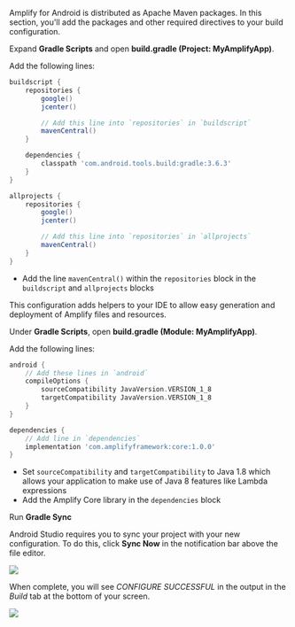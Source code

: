Amplify for Android is distributed as Apache Maven packages. In this section, you'll add the packages and other required directives to your build configuration.

Expand **Gradle Scripts** and open **build.gradle (Project: MyAmplifyApp)**.

Add the following lines:

```groovy
buildscript {
    repositories {
        google()
        jcenter()

        // Add this line into `repositories` in `buildscript`
        mavenCentral()
    }

    dependencies {
        classpath 'com.android.tools.build:gradle:3.6.3'
    }
}

allprojects {
    repositories {
        google()
        jcenter()

        // Add this line into `repositories` in `allprojects`
        mavenCentral()
    }
}
```

- Add the line `mavenCentral()` within the `repositories` block in the `buildscript` and `allprojects` blocks

This configuration adds helpers to your IDE to allow easy generation and deployment of Amplify files and resources.

Under **Gradle Scripts**, open **build.gradle (Module: MyAmplifyApp)**.

Add the following lines:

```groovy
android {
    // Add these lines in `android`
    compileOptions {
        sourceCompatibility JavaVersion.VERSION_1_8
        targetCompatibility JavaVersion.VERSION_1_8
    }
}

dependencies {
    // Add line in `dependencies`
    implementation 'com.amplifyframework:core:1.0.0'
}
```

- Set `sourceCompatibility` and `targetCompatibility` to Java 1.8 which allows your application to make use of Java 8 features like Lambda expressions
- Add the Amplify Core library in the `dependencies` block

Run **Gradle Sync**

Android Studio requires you to sync your project with your new configuration. To do this, click **Sync Now** in the notification bar above the file editor.

![](~/images/lib/getting-started/android/set-up-android-studio-sync-gradle.png)

When complete, you will see *CONFIGURE SUCCESSFUL* in the output in the *Build* tab at the bottom of your screen.

![](~/images/lib/getting-started/android/set-up-android-studio-configure-successful.png)

